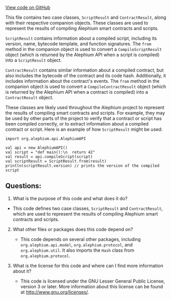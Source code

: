 [View code on GitHub](https://github.com/alephium/alephium/ralphc/src/main/scala/org/alephium/ralphc/Result.scala)

This file contains two case classes, `ScriptResult` and `ContractResult`, along with their respective companion objects. These classes are used to represent the results of compiling Alephium smart contracts and scripts.

`ScriptResult` contains information about a compiled script, including its version, name, bytecode template, and function signatures. The `from` method in the companion object is used to convert a `CompileScriptResult` object (which is returned by the Alephium API when a script is compiled) into a `ScriptResult` object.

`ContractResult` contains similar information about a compiled contract, but also includes the bytecode of the contract and its code hash. Additionally, it includes information about the contract's events. The `from` method in the companion object is used to convert a `CompileContractResult` object (which is returned by the Alephium API when a contract is compiled) into a `ContractResult` object.

These classes are likely used throughout the Alephium project to represent the results of compiling smart contracts and scripts. For example, they may be used by other parts of the project to verify that a contract or script has been compiled correctly, or to extract information about a compiled contract or script. Here is an example of how `ScriptResult` might be used:

```
import org.alephium.api.AlephiumAPI

val api = new AlephiumAPI()
val script = "def main():\n  return 42"
val result = api.compileScript(script)
val scriptResult = ScriptResult.from(result)
println(scriptResult.version) // prints the version of the compiled script
```
## Questions: 
 1. What is the purpose of this code and what does it do?
   - This code defines two case classes, `ScriptResult` and `ContractResult`, which are used to represent the results of compiling Alephium smart contracts and scripts.

2. What other files or packages does this code depend on?
   - This code depends on several other packages, including `org.alephium.api.model`, `org.alephium.protocol`, and `org.alephium.util`. It also imports the `Hash` class from `org.alephium.protocol`.

3. What is the license for this code and where can I find more information about it?
   - This code is licensed under the GNU Lesser General Public License, version 3 or later. More information about this license can be found at <http://www.gnu.org/licenses/>.